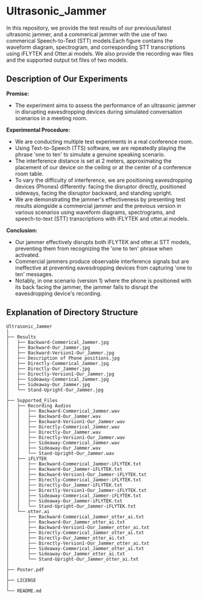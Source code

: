 # Ultrasonic_Jammer

In this repository, we provide the test results of our previous/latest ultrasonic jammer, and a commerical jammer with the use of two commerical Speech-to-Text (STT) models.Each figure contains the waveform diagram, spectrogram, and corresponding STT transcriptions using iFLYTEK and Otter.ai models. We also provide the recording wav files and the supported output txt files of two models.

## Description of Our Experiments

**Premise:**
- The experiment aims to assess the performance of an ultrasonic jammer in disrupting eavesdropping devices during simulated conversation scenarios in a meeting room.

**Experimental Procedure:**
- We are conducting multiple test experiments in a real conference room.
- Using Text-to-Speech (TTS) software, we are repeatedly playing the phrase 'one to ten' to simulate a genuine speaking scenario.
- The interference distance is set at 2 meters, approximating the placement of our device on the ceiling or at the center of a conference room table.
- To vary the difficulty of interference, we are positioning eavesdropping devices (Phones) differently: facing the disruptor directly, positioned sideways, facing the disruptor backward, and standing upright.
- We are demonstrating the jammer's effectiveness by presenting test results alongside a commercial jammer and the previous version in various scenarios using waveform diagrams, spectrograms, and speech-to-text (STT) transcriptions with iFLYTEK and otter.ai models.

**Conclusion:**
- Our jammer effectively disrupts both iFLYTEK and otter.ai STT models, preventing them from recognizing the 'one to ten' phrase when activated.
- Commercial jammers produce observable interference signals but are ineffective at preventing eavesdropping devices from capturing 'one to ten' messages.
- Notably, in one scenario (version 1) where the phone is positioned with its back facing the jammer, the jammer fails to disrupt the eavesdropping device's recording.

## Explanation of Directory Structure

```
Ultrasonic_Jammer
│
├── Results
│   ├── Backward-Commerical_Jammer.jpg
│   ├── Backward-Our_Jammer.jpg
│   ├── Backward-Version1-Our_Jammer.jpg
│   ├── Description of Phone positions.jpg
│   ├── Directly-Commerical_Jammer.jpg
│   ├── Directly-Our_Jammer.jpg
│   ├── Directly-Version1-Our_Jammer.jpg
│   ├── Sideaway-Commerical_Jammer.jpg
│   ├── Sideaway-Our_Jammer.jpg
│   └── Stand-Upright-Our_Jammer.jpg
│
├── Supported_Files
│   ├── Recording Audios
│   │   ├── Backward-Commerical_Jammer.wav
│   │   ├── Backward-Our_Jammer.wav
│   │   ├── Backward-Version1-Our_Jammer.wav
│   │   ├── Directly-Commerical_Jammer.wav
│   │   ├── Directly-Our_Jammer.wav
│   │   ├── Directly-Version1-Our_Jammer.wav
│   │   ├── Sideaway-Commerical_Jammer.wav
│   │   ├── Sideaway-Our_Jammer.wav
│   │   └── Stand-Upright-Our_Jammer.wav
│   ├── iFLYTEK
│   │   ├── Backward-Commerical_Jammer-iFLYTEK.txt
│   │   ├── Backward-Our_Jammer-iFLYTEK.txt
│   │   ├── Backward-Version1-Our_Jammer-iFLYTEK.txt
│   │   ├── Directly-Commerical_Jammer-iFLYTEK.txt
│   │   ├── Directly-Our_Jammer-iFLYTEK.txt
│   │   ├── Directly-Version1-Our_Jammer-iFLYTEK.txt
│   │   ├── Sideaway-Commerical_Jammer-iFLYTEK.txt
│   │   ├── Sideaway-Our_Jammer-iFLYTEK.txt
│   │   └── Stand-Upright-Our_Jammer-iFLYTEK.txt
│   └── otter.ai
│       ├── Backward-Commerical_Jammer_otter_ai.txt
│       ├── Backward-Our_Jammer_otter_ai.txt
│       ├── Backward-Version1-Our_Jammer_otter_ai.txt
│       ├── Directly-Commerical_Jammer_otter_ai.txt
│       ├── Directly-Our_Jammer_otter_ai.txt
│       ├── Directly-Version1-Our_Jammer_otter_ai.txt
│       ├── Sideaway-Commerical_Jammer_otter_ai.txt
│       ├── Sideaway-Our_Jammer_otter_ai.txt
│       └── Stand-Upright-Our_Jammer_otter_ai.txt
│
├── Poster.pdf
│ 
├── LICENSE
│
└── README.md
```


